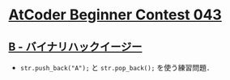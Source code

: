 # [AtCoder Beginner Contest 043](https://atcoder.jp/contests/abc043/tasks)

## [B - バイナリハックイージー](https://atcoder.jp/contests/abc043/tasks/abc043_b)
- `str.push_back("A");` と `str.pop_back();` を使う練習問題．
